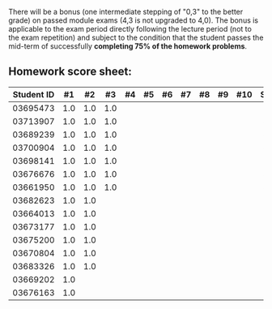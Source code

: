 There will be a bonus (one intermediate stepping of "0,3" to the better grade) on passed module exams (4,3 is not upgraded to 4,0). The bonus is applicable to the exam period directly following the lecture period (not to the exam repetition) and subject to the condition that the student passes the mid-term of successfully **completing 75% of the homework problems**.


## Homework score sheet:

| Student ID | #1 | #2 | #3 | #4 | #5 | #6 | #7 | #8 | #9 |#10 |Sum |
| ---------- |:--:|:--:|:--:|:--:|:--:|:--:|:--:|:--:|:--:|:--:|:--:|
| 03695473   |1.0 |1.0 |1.0 |    |    |    |    |    |    |    |3.0 |
| 03713907   |1.0 |1.0 |1.0 |    |    |    |    |    |    |    |3.0 |
| 03689239   |1.0 |1.0 |1.0 |    |    |    |    |    |    |    |3.0 |
| 03700904   |1.0 |1.0 |1.0 |    |    |    |    |    |    |    |3.0 |
| 03698141   |1.0 |1.0 |1.0 |    |    |    |    |    |    |    |3.0 |
| 03676676   |1.0 |1.0 |1.0 |    |    |    |    |    |    |    |3.0 |
| 03661950   |1.0 |1.0 |1.0 |    |    |    |    |    |    |    |3.0 |
| 03682623   |1.0 |1.0 |    |    |    |    |    |    |    |    |2.0 |
| 03664013   |1.0 |1.0 |    |    |    |    |    |    |    |    |2.0 |
| 03673177   |1.0 |1.0 |    |    |    |    |    |    |    |    |2.0 |
| 03675200   |1.0 |1.0 |    |    |    |    |    |    |    |    |2.0 |
| 03670804   |1.0 |1.0 |    |    |    |    |    |    |    |    |2.0 |
| 03683326   |1.0 |1.0 |    |    |    |    |    |    |    |    |2.0 |
| 03669202   |1.0 |    |    |    |    |    |    |    |    |    |1.0 |
| 03676163   |1.0 |    |    |    |    |    |    |    |    |    |1.0 |


